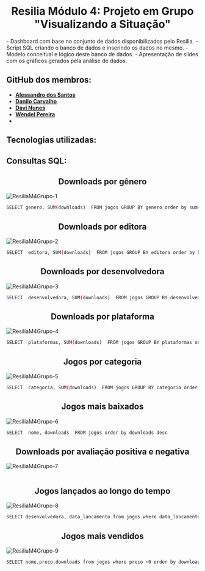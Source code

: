 <h1 align="center"> Resilia Módulo 4: Projeto em Grupo "Visualizando a Situação" </h1>
- Dashboard com base no conjunto de dados disponibilizados pelo Resilia.
- Script SQL criando o banco de dados e inserindo os dados no mesmo.
- Modelo conceitual e lógico deste banco de dados.
- Apresentação de slides com os gráficos gerados pela análise de dados.


## GitHub dos membros:
- **[Alessandro dos Santos](https://github.com/alessandrosdias)**
- **[Danilo Carvalho](https://github.com/xdanrj)**
- **[Davi Nunes](https://github.com/Davinunesaz)**
- **[Wendel Pereira](https://github.com/WNasciment0)**
- 
## Tecnologias utilizadas:


## Consultas SQL:

<h2 align="center"> Downloads por gênero </h2>

![ResiliaM4Grupo-1](https://user-images.githubusercontent.com/116215888/224570862-00458096-f154-4b98-86de-3feb70ee0da1.png)

```sh
SELECT genero, SUM(downloads)  FROM jogos GROUP BY genero order by sum(downloads) desc
```


<h2 align="center"> Downloads por editora </h2>

![ResiliaM4Grupo-2](https://user-images.githubusercontent.com/116215888/224570899-faac3979-ae8f-4e67-8772-7ee4b5e69713.png)

```sh
SELECT  editora, SUM(downloads)  FROM jogos GROUP BY editora order by SUM(downloads) desc
```

<h2 align="center"> Downloads por desenvolvedora </h2>

![ResiliaM4Grupo-3](https://user-images.githubusercontent.com/116215888/224570993-86dd03af-bd80-439d-8bf5-36f8d3bf9a45.png)

```sh
SELECT  desenvolvedora, SUM(downloads)  FROM jogos GROUP BY desenvolvedora order by SUM(downloads) desc
```


<h2 align="center"> Downloads por plataforma </h2>

![ResiliaM4Grupo-4](https://user-images.githubusercontent.com/116215888/224571019-130c5330-070a-4b3b-903a-70b1033c6e88.png)

```sh
SELECT  plataformas, SUM(downloads)  FROM jogos GROUP BY plataformas order by SUM(downloads) desc
```


<h2 align="center"> Jogos por categoria </h2>

![ResiliaM4Grupo-5](https://user-images.githubusercontent.com/116215888/224571029-3e7b95a9-6065-4f3e-b7eb-9a2328d03826.png)

```sh
SELECT  categoria, SUM(downloads)  FROM jogos GROUP BY categoria order by SUM(downloads) desc  
```


<h2 align="center"> Jogos mais baixados </h2>

![ResiliaM4Grupo-6](https://user-images.githubusercontent.com/116215888/224571034-51c81887-8e79-4dea-9ad7-bd7ea77520e1.png)

```sh
SELECT  nome, downloads  FROM jogos order by downloads desc
```


<h2 align="center"> Downloads por avaliação positiva e negativa </h2>

![ResiliaM4Grupo-7](https://user-images.githubusercontent.com/116215888/224571059-87201b4e-7a99-4e48-88c0-54ee8da321da.png)

```sh

```


<h2 align="center"> Jogos lançados ao longo do tempo </h2>

![ResiliaM4Grupo-8](https://user-images.githubusercontent.com/116215888/224571065-ef25e107-610a-47e5-85a6-124bd1e975fc.png)

```sh
SELECT desenvolvedora, data_lancamento from jogos where data_lancamento between '1997-01-01' and '2019-12-31' order by data_lancamento desc
```


<h2 align="center"> Jogos mais vendidos </h2>

![ResiliaM4Grupo-9](https://user-images.githubusercontent.com/116215888/224571073-01e868b5-f04c-4c4f-bdfe-7f5e16111a9d.png)

```sh
SELECT nome,preco,downloads from jogos where preco >0 order by downloads desc
```

